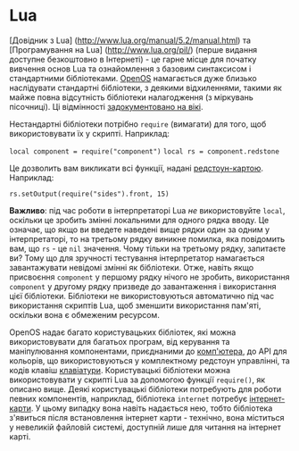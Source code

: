 # Lua 

[Довідник з Lua] (http://www.lua.org/manual/5.2/manual.html) та [Програмування на Lua] (http://www.lua.org/pil/) (перше видання доступне безкоштовно в Інтернеті) - це гарне місце для початку вивчення основ Lua та ознайомлення з базовим синтаксисом і стандартними бібліотеками. [OpenOS](openOS.md) намагається дуже близько наслідувати стандартні бібліотеки, з деякими відхиленнями, такими як майже повна відсутність бібліотеки налагодження (з міркувань пісочниці). Ці відмінності [задокументовано на вікі](https://ocdoc.cil.li/api:non-standard-lua-libs).

Нестандартні бібліотеки потрібно
`require` (вимагати) для того, щоб використовувати їх у скрипті. Наприклад:

`local component = require("component")`
`local rs = component.redstone`

Це дозволить вам викликати всі функції, надані [редстоун-картою](../item/redstoneCard1.md). Наприклад:

`rs.setOutput(require("sides").front, 15)`

**Важливо**: під час роботи в інтерпретаторі Lua *не* використовуйте `local`, оскільки це зробить змінні локальними для одного рядка вводу. Це означає, що якщо ви введете наведені вище рядки один за одним у інтерпретаторі, то на третьому рядку виникне помилка, яка повідомить вам, що `rs` - це `nil` значення. Чому тільки на третьому рядку, запитаєте ви? Тому що для зручності тестування інтерпретатор намагається завантажувати невідомі змінні як бібліотеки. Отже, навіть якщо присвоєння `component` у першому рядку нічого не зробить, використання `component` у другому рядку призведе до завантаження і використання цієї бібліотеки. Бібліотеки не використовуються автоматично під час використання скриптів Lua, щоб зменшити використання пам'яті, оскільки вона є обмеженим ресурсом.

OpenOS надає багато користувацьких бібліотек, які можна використовувати для багатьох програм, від керування та маніпулювання компонентами, приєднаними до [комп'ютера](computer.md), до API для кольорів, що використовуються у комплектному редстоун управлінні, та кодів клавіш [клавіатури](../block/keyboard.md). Користувацькі бібліотеки можна використовувати у скрипті Lua за допомогою функції `require()`, як описано вище. Деякі користувацькі бібліотеки потребують для роботи певних компонентів, наприклад, бібліотека `internet` потребує [інтернет-карти](../item/internetCard.md). У цьому випадку вона навіть надається нею, тобто бібліотека з'явиться після встановлення інтернет карти - технічно, вона міститься у невеликій файловій системі, доступній лише для читання на інтернет карті.
